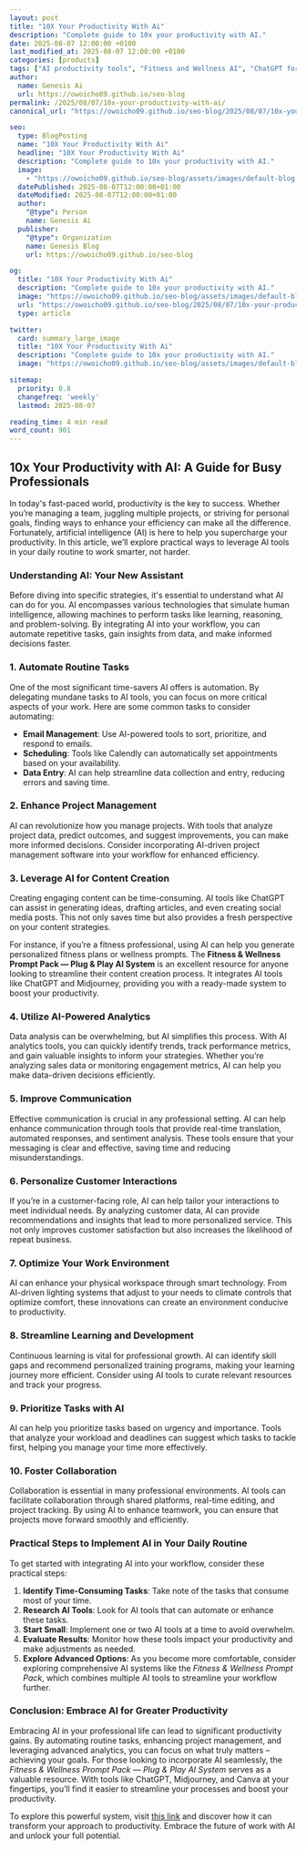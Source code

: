```yaml
---
layout: post
title: "10X Your Productivity With Ai"
description: "Complete guide to 10x your productivity with AI."
date: 2025-08-07 12:00:00 +0100
last_modified_at: 2025-08-07 12:00:00 +0100
categories: [products]
tags: ["AI productivity tools", "Fitness and Wellness AI", "ChatGPT for productivity", "Midjourney for wellness", "DALL\u00b7E for fitness", "Canva for productivity", "AI system for wellness", "Boost productivity with AI", "AI for health and fitness", "Increase efficiency with AI"]
author: 
  name: Genesis Ai
  url: https://owoicho09.github.io/seo-blog
permalink: /2025/08/07/10x-your-productivity-with-ai/
canonical_url: "https://owoicho09.github.io/seo-blog/2025/08/07/10x-your-productivity-with-ai/"

seo:
  type: BlogPosting
  name: "10X Your Productivity With Ai"
  headline: "10X Your Productivity With Ai"
  description: "Complete guide to 10x your productivity with AI."
  image: 
    - "https://owoicho09.github.io/seo-blog/assets/images/default-blog-image.jpg"
  datePublished: 2025-08-07T12:00:00+01:00
  dateModified: 2025-08-07T12:00:00+01:00
  author:
    "@type": Person
    name: Genesis Ai
  publisher:
    "@type": Organization
    name: Genesis Blog
    url: https://owoicho09.github.io/seo-blog

og:
  title: "10X Your Productivity With Ai"
  description: "Complete guide to 10x your productivity with AI."
  image: "https://owoicho09.github.io/seo-blog/assets/images/default-blog-image.jpg"
  url: "https://owoicho09.github.io/seo-blog/2025/08/07/10x-your-productivity-with-ai/"
  type: article

twitter:
  card: summary_large_image
  title: "10X Your Productivity With Ai"
  description: "Complete guide to 10x your productivity with AI."
  image: "https://owoicho09.github.io/seo-blog/assets/images/default-blog-image.jpg"

sitemap:
  priority: 0.8
  changefreq: 'weekly'
  lastmod: 2025-08-07

reading_time: 4 min read
word_count: 901
---
```


## 10x Your Productivity with AI: A Guide for Busy Professionals

In today's fast-paced world, productivity is the key to success. Whether you’re managing a team, juggling multiple projects, or striving for personal goals, finding ways to enhance your efficiency can make all the difference. Fortunately, artificial intelligence (AI) is here to help you supercharge your productivity. In this article, we’ll explore practical ways to leverage AI tools in your daily routine to work smarter, not harder.

### Understanding AI: Your New Assistant

Before diving into specific strategies, it's essential to understand what AI can do for you. AI encompasses various technologies that simulate human intelligence, allowing machines to perform tasks like learning, reasoning, and problem-solving. By integrating AI into your workflow, you can automate repetitive tasks, gain insights from data, and make informed decisions faster.

### 1. Automate Routine Tasks

One of the most significant time-savers AI offers is automation. By delegating mundane tasks to AI tools, you can focus on more critical aspects of your work. Here are some common tasks to consider automating:

- **Email Management**: Use AI-powered tools to sort, prioritize, and respond to emails.
- **Scheduling**: Tools like Calendly can automatically set appointments based on your availability.
- **Data Entry**: AI can help streamline data collection and entry, reducing errors and saving time.

### 2. Enhance Project Management

AI can revolutionize how you manage projects. With tools that analyze project data, predict outcomes, and suggest improvements, you can make more informed decisions. Consider incorporating AI-driven project management software into your workflow for enhanced efficiency.

### 3. Leverage AI for Content Creation

Creating engaging content can be time-consuming. AI tools like ChatGPT can assist in generating ideas, drafting articles, and even creating social media posts. This not only saves time but also provides a fresh perspective on your content strategies.

For instance, if you’re a fitness professional, using AI can help you generate personalized fitness plans or wellness prompts. The **Fitness & Wellness Prompt Pack — Plug & Play AI System** is an excellent resource for anyone looking to streamline their content creation process. It integrates AI tools like ChatGPT and Midjourney, providing you with a ready-made system to boost your productivity.

### 4. Utilize AI-Powered Analytics

Data analysis can be overwhelming, but AI simplifies this process. With AI analytics tools, you can quickly identify trends, track performance metrics, and gain valuable insights to inform your strategies. Whether you’re analyzing sales data or monitoring engagement metrics, AI can help you make data-driven decisions efficiently.

### 5. Improve Communication

Effective communication is crucial in any professional setting. AI can help enhance communication through tools that provide real-time translation, automated responses, and sentiment analysis. These tools ensure that your messaging is clear and effective, saving time and reducing misunderstandings.

### 6. Personalize Customer Interactions

If you’re in a customer-facing role, AI can help tailor your interactions to meet individual needs. By analyzing customer data, AI can provide recommendations and insights that lead to more personalized service. This not only improves customer satisfaction but also increases the likelihood of repeat business.

### 7. Optimize Your Work Environment

AI can enhance your physical workspace through smart technology. From AI-driven lighting systems that adjust to your needs to climate controls that optimize comfort, these innovations can create an environment conducive to productivity. 

### 8. Streamline Learning and Development

Continuous learning is vital for professional growth. AI can identify skill gaps and recommend personalized training programs, making your learning journey more efficient. Consider using AI tools to curate relevant resources and track your progress.

### 9. Prioritize Tasks with AI

AI can help you prioritize tasks based on urgency and importance. Tools that analyze your workload and deadlines can suggest which tasks to tackle first, helping you manage your time more effectively. 

### 10. Foster Collaboration

Collaboration is essential in many professional environments. AI tools can facilitate collaboration through shared platforms, real-time editing, and project tracking. By using AI to enhance teamwork, you can ensure that projects move forward smoothly and efficiently.

### Practical Steps to Implement AI in Your Daily Routine

To get started with integrating AI into your workflow, consider these practical steps:

1. **Identify Time-Consuming Tasks**: Take note of the tasks that consume most of your time.
2. **Research AI Tools**: Look for AI tools that can automate or enhance these tasks.
3. **Start Small**: Implement one or two AI tools at a time to avoid overwhelm.
4. **Evaluate Results**: Monitor how these tools impact your productivity and make adjustments as needed.
5. **Explore Advanced Options**: As you become more comfortable, consider exploring comprehensive AI systems like the *Fitness & Wellness Prompt Pack*, which combines multiple AI tools to streamline your workflow further.

### Conclusion: Embrace AI for Greater Productivity

Embracing AI in your professional life can lead to significant productivity gains. By automating routine tasks, enhancing project management, and leveraging advanced analytics, you can focus on what truly matters – achieving your goals. For those looking to incorporate AI seamlessly, the *Fitness & Wellness Prompt Pack — Plug & Play AI System* serves as a valuable resource. With tools like ChatGPT, Midjourney, and Canva at your fingertips, you’ll find it easier to streamline your processes and boost your productivity. 

To explore this powerful system, visit [this link](https://michaelogaje.gumroad.com/l/hehkde) and discover how it can transform your approach to productivity. Embrace the future of work with AI and unlock your full potential.